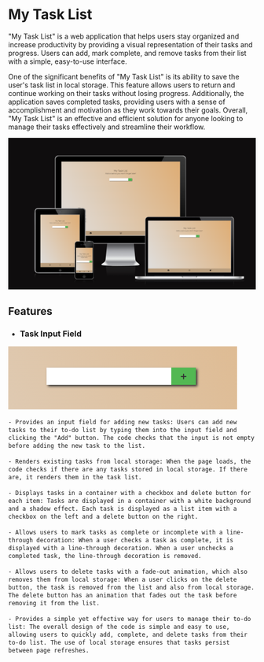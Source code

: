 
# My Task List

"My Task List" is a web application that helps users stay organized and increase productivity by providing a visual representation of their tasks and progress. Users can add, mark complete, and remove tasks from their list with a simple, easy-to-use interface.

One of the significant benefits of "My Task List" is its ability to save the user's task list in local storage. This feature allows users to return and continue working on their tasks without losing progress. Additionally, the application saves completed tasks, providing users with a sense of accomplishment and motivation as they work towards their goals. Overall, "My Task List" is an effective and efficient solution for anyone looking to manage their tasks effectively and streamline their workflow.

![Website Preview](./assets/website-preview.png)

## Features

- ### Task Input Field
![Task Input Field](./assets/task-input-field.png)

    - Provides an input field for adding new tasks: Users can add new tasks to their to-do list by typing them into the input field and clicking the "Add" button. The code checks that the input is not empty before adding the new task to the list.

    - Renders existing tasks from local storage: When the page loads, the code checks if there are any tasks stored in local storage. If there are, it renders them in the task list.

    - Displays tasks in a container with a checkbox and delete button for each item: Tasks are displayed in a container with a white background and a shadow effect. Each task is displayed as a list item with a checkbox on the left and a delete button on the right.

    - Allows users to mark tasks as complete or incomplete with a line-through decoration: When a user checks a task as complete, it is displayed with a line-through decoration. When a user unchecks a completed task, the line-through decoration is removed.

    - Allows users to delete tasks with a fade-out animation, which also removes them from local storage: When a user clicks on the delete button, the task is removed from the list and also from local storage. The delete button has an animation that fades out the task before removing it from the list.

    - Provides a simple yet effective way for users to manage their to-do list: The overall design of the code is simple and easy to use, allowing users to quickly add, complete, and delete tasks from their to-do list. The use of local storage ensures that tasks persist between page refreshes.
